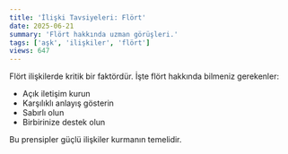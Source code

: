 ```yaml
---
title: 'İlişki Tavsiyeleri: Flört'
date: 2025-06-21
summary: 'Flört hakkında uzman görüşleri.'
tags: ['aşk', 'ilişkiler', 'flört']
views: 647
---
```


Flört ilişkilerde kritik bir faktördür. İşte flört hakkında bilmeniz gerekenler:

- Açık iletişim kurun
- Karşılıklı anlayış gösterin
- Sabırlı olun
- Birbirinize destek olun

Bu prensipler güçlü ilişkiler kurmanın temelidir.